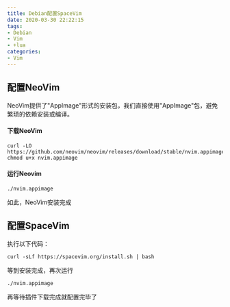 ```yaml
---
title: Debian配置SpaceVim
date: 2020-03-30 22:22:15
tags:
- Debian
- Vim
- +lua
categories: 
- Vim
---
```


## 配置NeoVim
NeoVim提供了"AppImage"形式的安装包，我们直接使用"AppImage"包，避免繁琐的依赖安装或编译。

<!-- more -->

#### 下载NeoVim


```shell
curl -LO https://github.com/neovim/neovim/releases/download/stable/nvim.appimage
chmod u+x nvim.appimage
```


#### 运行Neovim


```shell
./nvim.appimage
```


如此，NeoVim安装完成


## 配置SpaceVim
执行以下代码：
```shell
curl -sLf https://spacevim.org/install.sh | bash
```


等到安装完成，再次运行


```shell
./nvim.appimage
```

再等待插件下载完成就配置完毕了

